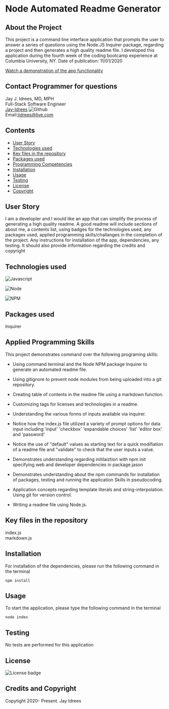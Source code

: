# Node Automated Readme Generator

## About the Project
This project is a command line interface application that prompts the user to answer a series of questions using the Node.JS Inquirer package, regarding a project and then generates a high quality readme file. I developed this application during the fourth week of the coding bootcamp experience at Columbia University, NY. Date of publication: 11/01/2020

[Watch a demonstration of the app functionality](https://youtu.be/y7a85lrwrMw)

## Contact Programmer for questions

Jay J. Idrees, MD, MPH<br />
Full-Stack Software Engineer<br />
[Jay-Idrees](https://github.com/Jay-Idrees) ![Github](http://img.shields.io/badge/github-black?style=flat&logo=github)<br />
Email:jidrees@live.com <br />



## Contents

- [User Story](#user-story)
- [Technologies used](#technologies-used)
- [Key files in the repository](#key-files-in-the-repository)
- [Packages used](#packages-used)
- [Programming Competencies](#programming-competencies)
- [Installation](#installation)
- [Usage](#usage)
- [Testing](#testing)
- [License](#license)
- [Copyright](#copyright)


## User Story

I am a developler and I would like an app that can simplify the process of generating a high quality readme. A good readme will include sections of about me, a contents list, using badges for the technologies used, any packages used, applied programming skills/challanges in the completion of the project. Any instructions for installation of the app, dependencies, any testing. It should also provide information regarding the credits and copyright



## Technologies used

![Javascript](https://img.shields.io/badge/JavaScript-black?style=for-the-badge&logo=JavaScript)

![Node](https://img.shields.io/badge/Node-green?style=for-the-badge&logo=Node.js)

![NPM](http://img.shields.io/badge/npm-yellow?style=for-the-badge&logo=NPM)


## Packages used

Inquirer

## Applied Programming Skills

This project demonstrates command over the following programing skills: 

- Using command terminal and the Node NPM package Inquirer to generate an automated readme file. 

- Using gitignore to prevent node modules from being uploaded into a git repository.

- Creating table of contents in the readme file using a markdown function.

- Customizing tags for licenses and technologies in a readme.

- Understanding the various forms of inputs available via inquirer.

- Notice how the index.js file utilized a variety of prompt options for data input including 'input' 'checkbox' 'expandable choices' 'list' 'editor box' and 'password'

- Notice the use of "default" values as starting text for a quick modifiation of a readme file and "validate" to check that the user inputs a value.

- Demonstrates understanding regarding initilaiztion with npm init specifying web and developer dependencies in package.jason

- Demonstrates understanding about the npm commands for installation of packages, testing and running the application
Skills in pseudocoding.

- Application concepts regarding template literals and string-interpolation.
Using git for version control.

- Writing a readme file using Node.js.



## Key files in the repository

index.js <br />
markdown.js


## Installation

For installation of the dependencies, please run the following command in the terminal

```
npm install
```

## Usage

To start the application, please type the following command in the terminal

```
node index
```


## Testing

No tests are performed for this application


## License 

![License badge](https://img.shields.io/badge/license-MIT-blue.svg)


## Credits and Copyright 
Copytight 2020- Present. Jay Idrees


